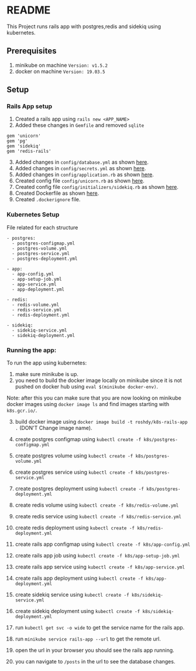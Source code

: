 # README
This Project runs rails app with postgres,redis and sidekiq using kubernetes.

## Prerequisites
1. minikube on machine `Version: v1.5.2`
2. docker on machine `Version: 19.03.5`

## Setup
### Rails App setup
1. Created a rails app using `rails new <APP_NAME>`
2. Added these changes in `Gemfile` and removed `sqlite`

```
gem 'unicorn'
gem 'pg'
gem 'sidekiq'
gem 'redis-rails'
```

3. Added changes in `config/database.yml` as shown [here](https://github.com/3mRoshdy/k8s-rails-app/blob/master/config/database.yml).
4. Added changes in `config/secrets.yml` as shown [here](https://github.com/3mRoshdy/k8s-rails-app/blob/master/config/secrets.yml).
5. Added changes in `config/application.rb` as shown [here](https://github.com/3mRoshdy/k8s-rails-app/blob/master/config/application.rb).
6. Created config file `config/unicorn.rb` as shown [here](https://github.com/3mRoshdy/k8s-rails-app/blob/master/config/unicorn.rb).
7. Created config file `config/initializers/sidekiq.rb` as shown [here](https://github.com/3mRoshdy/k8s-rails-app/blob/master/config/initializers/sidekiq.rb).
8. Created Dockerfile as shown [here](https://github.com/3mRoshdy/k8s-rails-app/blob/master/Dockerfile).
9. Created `.dockerignore` file.

### Kubernetes Setup
File related for each structure
```
- postgres:
  - postgres-configmap.yml
  - postgres-volume.yml
  - postgres-service.yml
  - postgres-deployment.yml

- app:
  - app-config.yml
  - app-setup-job.yml
  - app-service.yml
  - app-deployment.yml

- redis:
  - redis-volume.yml
  - redis-service.yml
  - redis-deployment.yml

- sidekiq:
  - sidekiq-service.yml
  - sidekiq-deployment.yml
```

### Running the app:
To run the app using kubernetes:
1. make sure minikube is up.
2. you need to build the docker image locally on minikube since it is not pushed on docker hub using `eval $(minikube docker-env)`.

Note: after this you can make sure that you are now looking on minikube docker images using `docker image ls` and find images starting with `k8s.gcr.io/`.

3. build docker image using `docker image build -t roshdy/k8s-rails-app .` (DON'T Change image name).

4. create postgres configmap using `kubectl create -f k8s/postgres-configmap.yml`
5. create postgres volume using  `kubectl create -f k8s/postgres-volume.yml`
6. create postgres service using  `kubectl create -f k8s/postgres-service.yml`
7. create postgres deployment using  `kubectl create -f k8s/postgres-deployment.yml`

8. create redis volume using  `kubectl create -f k8s/redis-volume.yml`
9. create redis service using  `kubectl create -f k8s/redis-service.yml`
10. create redis deployment using  `kubectl create -f k8s/redis-deployment.yml`

11. create rails app configmap using  `kubectl create -f k8s/app-config.yml`
12. create rails app job using `kubectl create -f k8s/app-setup-job.yml`
13. create rails app service using `kubectl create -f k8s/app-service.yml`
14. create rails app deployment using `kubectl create -f k8s/app-deployment.yml`

15. create sidekiq service using  `kubectl create -f k8s/sidekiq-service.yml`
16. create sidekiq deployment using  `kubectl create -f k8s/sidekiq-deployment.yml`

17. run `kubectl get svc -o wide` to get the service name for the rails app.
18. run `minikube service rails-app --url` to get the remote url.
19. open the url in your browser you should see the rails app running.
20. you can navigate to `/posts` in the url to see the database changes.
